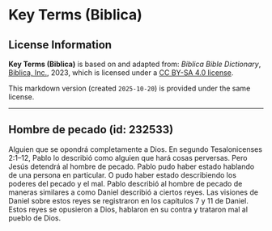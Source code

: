 # Key Terms (Biblica)

## License Information

**Key Terms (Biblica)** is based on and adapted from: _Biblica Bible Dictionary_, [Biblica, Inc.](https://www.biblica.com/), 2023, which is licensed under a [CC BY-SA 4.0 license](https://creativecommons.org/licenses/by-sa/4.0/legalcode.en).

This markdown version (created `2025-10-20`) is provided under the same license.



--------------------------------

## Hombre de pecado (id: 232533)

Alguien que se opondrá completamente a Dios. En segundo Tesalonicenses 2:1–12, Pablo lo describió como alguien que hará cosas perversas. Pero Jesús detendrá al hombre de pecado. Pablo pudo haber estado hablando de una persona en particular. O pudo haber estado describiendo los poderes del pecado y el mal. Pablo describió al hombre de pecado de maneras similares a como Daniel describió a ciertos reyes. Las visiones de Daniel sobre estos reyes se registraron en los capítulos 7 y 11 de Daniel. Estos reyes se opusieron a Dios, hablaron en su contra y trataron mal al pueblo de Dios.


